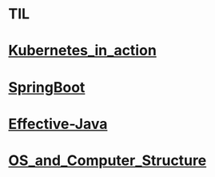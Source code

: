 # TIL

# [Kubernetes_in_action](Kubernetes_in_action.md)
# [SpringBoot](SpringBoot.md)
# [Effective-Java](Effective-Java.md)
# [OS_and_Computer_Structure](OS_and_Computer_Structure.md)





